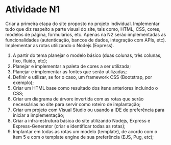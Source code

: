 # Atividade N1

Criar a primeira etapa do site proposto no projeto individual. Implementar tudo que diz respeito a parte visual do site, tais como, HTML, CSS, cores, modelos de página, formulários, etc. Apenas na N2 serão implementadas as funcionalidades (autenticação, bancos de dados, integração com APIs, etc). Implementar as rotas utilizando o Nodejs (Express).

1. A partir do tema planejar o modelo básico (duas colunas, três colunas, fixo, fluido, etc);
2. Planejar e implementar a paleta de cores a ser utilizada;
3. Planejar e implementar as fontes que serão utilizadas;
4. Definir e utilizar, se for o caso, um framework CSS (Bootstrap, por exemplo);
5. Criar um HTML base como resultado dos ítens anteriores incluindo o CSS;
6. Criar um diagrama de árvore invertida com as rotas que serão necessárias no site para servir como roteiro de implantação;
7. Criar um projeto com Visual Studio ou usando a IDE de preferência para iniciar a implementação;
8. Criar a infra-estrutura básica do site utilizando Nodejs, Express e Express-Generator (criar e identificar todas as rotas);
9. Implantar em todas as rotas um modelo (template), de acordo com o ítem 5 e com o template engine de sua preferência (EJS, Pug, etc);